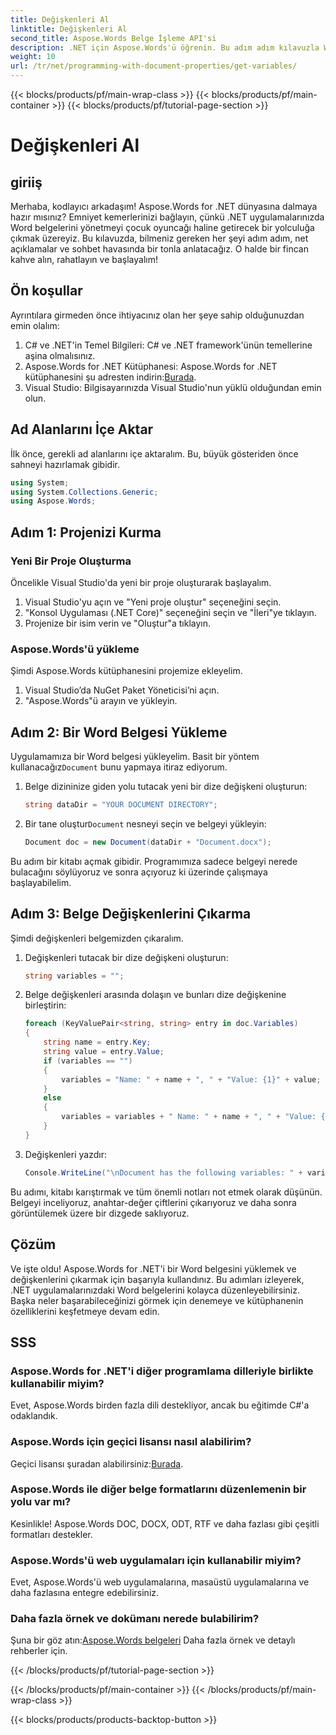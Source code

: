 ```yaml
---
title: Değişkenleri Al
linktitle: Değişkenleri Al
second_title: Aspose.Words Belge İşleme API'si
description: .NET için Aspose.Words'ü öğrenin. Bu adım adım kılavuzla Word belgelerinden değişkenleri yüklemeyi ve çıkarmayı öğrenin.
weight: 10
url: /tr/net/programming-with-document-properties/get-variables/
---
```


{{< blocks/products/pf/main-wrap-class >}}
{{< blocks/products/pf/main-container >}}
{{< blocks/products/pf/tutorial-page-section >}}

# Değişkenleri Al

## giriiş

Merhaba, kodlayıcı arkadaşım! Aspose.Words for .NET dünyasına dalmaya hazır mısınız? Emniyet kemerlerinizi bağlayın, çünkü .NET uygulamalarınızda Word belgelerini yönetmeyi çocuk oyuncağı haline getirecek bir yolculuğa çıkmak üzereyiz. Bu kılavuzda, bilmeniz gereken her şeyi adım adım, net açıklamalar ve sohbet havasında bir tonla anlatacağız. O halde bir fincan kahve alın, rahatlayın ve başlayalım!

## Ön koşullar

Ayrıntılara girmeden önce ihtiyacınız olan her şeye sahip olduğunuzdan emin olalım:

1. C# ve .NET'in Temel Bilgileri: C# ve .NET framework'ünün temellerine aşina olmalısınız.
2.  Aspose.Words for .NET Kütüphanesi: Aspose.Words for .NET kütüphanesini şu adresten indirin:[Burada](https://releases.aspose.com/words/net/).
3. Visual Studio: Bilgisayarınızda Visual Studio'nun yüklü olduğundan emin olun.

## Ad Alanlarını İçe Aktar

İlk önce, gerekli ad alanlarını içe aktaralım. Bu, büyük gösteriden önce sahneyi hazırlamak gibidir.

```csharp
using System;
using System.Collections.Generic;
using Aspose.Words;
```

## Adım 1: Projenizi Kurma

### Yeni Bir Proje Oluşturma

Öncelikle Visual Studio'da yeni bir proje oluşturarak başlayalım.

1. Visual Studio'yu açın ve "Yeni proje oluştur" seçeneğini seçin.
2. "Konsol Uygulaması (.NET Core)" seçeneğini seçin ve "İleri"ye tıklayın.
3. Projenize bir isim verin ve "Oluştur"a tıklayın.

### Aspose.Words'ü yükleme

Şimdi Aspose.Words kütüphanesini projemize ekleyelim.

1. Visual Studio’da NuGet Paket Yöneticisi’ni açın.
2. "Aspose.Words"ü arayın ve yükleyin.

## Adım 2: Bir Word Belgesi Yükleme

 Uygulamamıza bir Word belgesi yükleyelim. Basit bir yöntem kullanacağız`Document` bunu yapmaya itiraz ediyorum.

1. Belge dizininize giden yolu tutacak yeni bir dize değişkeni oluşturun:
    ```csharp
    string dataDir = "YOUR DOCUMENT DIRECTORY";
    ```

2.  Bir tane oluştur`Document` nesneyi seçin ve belgeyi yükleyin:
    ```csharp
    Document doc = new Document(dataDir + "Document.docx");
    ```

Bu adım bir kitabı açmak gibidir. Programımıza sadece belgeyi nerede bulacağını söylüyoruz ve sonra açıyoruz ki üzerinde çalışmaya başlayabilelim.

## Adım 3: Belge Değişkenlerini Çıkarma

Şimdi değişkenleri belgemizden çıkaralım.

1. Değişkenleri tutacak bir dize değişkeni oluşturun:
    ```csharp
    string variables = "";
    ```

2. Belge değişkenleri arasında dolaşın ve bunları dize değişkenine birleştirin:
    ```csharp
    foreach (KeyValuePair<string, string> entry in doc.Variables)
    {
        string name = entry.Key;
        string value = entry.Value;
        if (variables == "")
        {
            variables = "Name: " + name + ", " + "Value: {1}" + value;
        }
        else
        {
            variables = variables + " Name: " + name + ", " + "Value: {1}" + value;
        }
    }
    ```

3. Değişkenleri yazdır:
    ```csharp
    Console.WriteLine("\nDocument has the following variables: " + variables);
    ```


Bu adımı, kitabı karıştırmak ve tüm önemli notları not etmek olarak düşünün. Belgeyi inceliyoruz, anahtar-değer çiftlerini çıkarıyoruz ve daha sonra görüntülemek üzere bir dizgede saklıyoruz.

## Çözüm

Ve işte oldu! Aspose.Words for .NET'i bir Word belgesini yüklemek ve değişkenlerini çıkarmak için başarıyla kullandınız. Bu adımları izleyerek, .NET uygulamalarınızdaki Word belgelerini kolayca düzenleyebilirsiniz. Başka neler başarabileceğinizi görmek için denemeye ve kütüphanenin özelliklerini keşfetmeye devam edin.

## SSS

### Aspose.Words for .NET'i diğer programlama dilleriyle birlikte kullanabilir miyim?
Evet, Aspose.Words birden fazla dili destekliyor, ancak bu eğitimde C#'a odaklandık.

### Aspose.Words için geçici lisansı nasıl alabilirim?
 Geçici lisansı şuradan alabilirsiniz:[Burada](https://purchase.aspose.com/temporary-license/).

### Aspose.Words ile diğer belge formatlarını düzenlemenin bir yolu var mı?
Kesinlikle! Aspose.Words DOC, DOCX, ODT, RTF ve daha fazlası gibi çeşitli formatları destekler.

### Aspose.Words'ü web uygulamaları için kullanabilir miyim?
Evet, Aspose.Words'ü web uygulamalarına, masaüstü uygulamalarına ve daha fazlasına entegre edebilirsiniz.

### Daha fazla örnek ve dokümanı nerede bulabilirim?
 Şuna bir göz atın:[Aspose.Words belgeleri](https://reference.aspose.com/words/net/) Daha fazla örnek ve detaylı rehberler için.

{{< /blocks/products/pf/tutorial-page-section >}}

{{< /blocks/products/pf/main-container >}}
{{< /blocks/products/pf/main-wrap-class >}}

{{< blocks/products/products-backtop-button >}}
